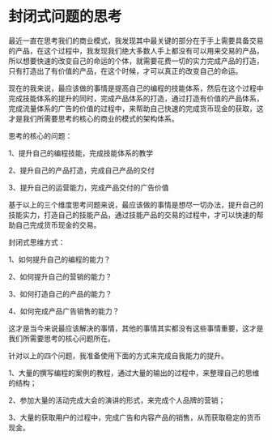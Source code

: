 # 封闭式问题的思考

最近一直在思考我们的商业模式，我发现其中最关键的部分在于手上需要具备交易的产品，在这个过程中，我发现我们绝大多数人手上都没有可以用来交易的产品，所以想要快速的改变自己的命运的个体，就需要花费一切的实力完成产品的打造，只有打造出了有价值的产品，在这个时候，才可以真正的改变自己的命运。

现在的我来说，最应该做的事情是提高自己的编程的技能体系，然后在这个过程中完成技能体系的提升的同时，完成产品体系的打造，通过打造有价值的产品体系，完成流量体系的广告的价值的过程中，来帮助自己快速的完成货币现金的获取，这才是我们所需要思考的核心的商业的模式的架构体系。

思考的核心的问题：

1、提升自己的编程技能，完成技能体系的教学

2、提升自己的产品打造，完成自己产品的交付

3、提升自己的运营能力，完成产品交付的广告价值

基于以上的三个维度思考问题来说，最应该做的事情是想尽一切办法，提升自己的技能实力，打造自己的技能产品，通过技能产品的交易的过程中，才可以快速的帮助自己完成货币现金的交易。

封闭式思维方式：

1、如何提升自己的编程的能力？

2、如何提升自己的营销的能力？

3、如何打造自己的产品的能力？

4、如何完成产品广告销售的能力？

这才是当今来说最应该解决的事情，其他的事情其实都没有这些事情重要，这才是我们所需要思考的核心问题所在。

针对以上的四个问题，我准备使用下面的方式来完成自我能力的提升。

1、大量的撰写编程的案例的教程，通过大量的输出的过程中，来整理自己的思维的结构；

2、参加大量的活动完成大会的演讲的形式，来完成个人品牌的营销；

3、大量的获取用户的过程中，完成广告和内容产品的销售，从而获取稳定的货币现金。
